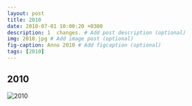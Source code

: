 ```yaml
---
layout: post
title: 2010
date: 2010-07-01 10:00:20 +0300
description: 1  changes. # Add post description (optional)
img: 2010.jpg # Add image post (optional)
fig-caption: Anno 2010 # Add figcaption (optional)
tags: [2010]
---
```



## 2010

![2010]({{site.baseurl}}/assets/img/2010.jpg)